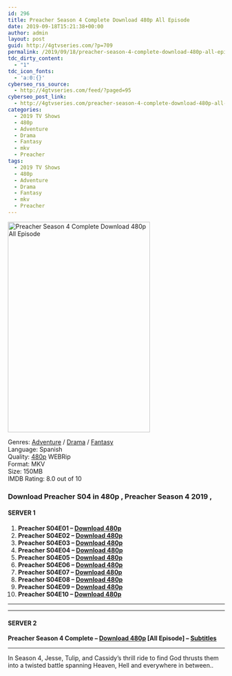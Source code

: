 ```yaml
---
id: 296
title: Preacher Season 4 Complete Download 480p All Episode
date: 2019-09-18T15:21:38+00:00
author: admin
layout: post
guid: http://4gtvseries.com/?p=709
permalink: /2019/09/18/preacher-season-4-complete-download-480p-all-episode-2/
tdc_dirty_content:
  - "1"
tdc_icon_fonts:
  - 'a:0:{}'
cyberseo_rss_source:
  - http://4gtvseries.com/feed/?paged=95
cyberseo_post_link:
  - http://4gtvseries.com/preacher-season-4-complete-download-480p-all-episode/
categories:
  - 2019 TV Shows
  - 480p
  - Adventure
  - Drama
  - Fantasy
  - mkv
  - Preacher
tags:
  - 2019 TV Shows
  - 480p
  - Adventure
  - Drama
  - Fantasy
  - mkv
  - Preacher
---
```

<img loading="lazy" class="aligncenter" src="https://3.bp.blogspot.com/-x0dQK5v0BqM/XYJLQ67PpeI/AAAAAAAABuk/4BQjrcAk0rEVVHDWbm4zQC9_r8FXWAOhwCK4BGAYYCw/s1600/Preacher%2BSeason%2B4.jpg" alt="Preacher Season 4 Complete Download 480p All Episode" width="330" height="488" />

Genres: <a href="http://4gtvseries.com/tag/adventure/" data-wpel-link="internal">Adventure</a> / <a href="http://4gtvseries.com/tag/drama/" data-wpel-link="internal">Drama</a> / <a href="http://4gtvseries.com/tag/fantasy/" data-wpel-link="internal">Fantasy</a>  
Language: Spanish  
Quality:&nbsp;<a href="http://4gtvseries.com/tag/480p/" data-wpel-link="internal">480p</a>&nbsp;WEBRip  
Format: MKV  
Size: 150MB  
IMDB Rating: 8.0 out of 10

### **Download Preacher S04 in 480p , Preacher Season 4 2019 ,&nbsp;**

#### <span><strong>SERVER 1</strong></span>

  1. **Preacher S04E01 – <a href="http://slink.dl480p.xyz/fnlKxns" data-wpel-link="external" target="_blank" rel="nofollow external noopener noreferrer" class="wpel-icon-left"><i class="wpel-icon fa fa-download" aria-hidden="true"></i>Download 480p</a>**
  2. **Preacher S04E02 – <a href="http://slink.dl480p.xyz/MNTxb" data-wpel-link="external" target="_blank" rel="nofollow external noopener noreferrer" class="wpel-icon-left"><i class="wpel-icon fa fa-download" aria-hidden="true"></i>Download 480p</a>**
  3. **Preacher S04E03 – <a href="http://slink.dl480p.xyz/nAuqxh" data-wpel-link="external" target="_blank" rel="nofollow external noopener noreferrer" class="wpel-icon-left"><i class="wpel-icon fa fa-download" aria-hidden="true"></i>Download 480p</a>**
  4. **Preacher S04E04 – <a href="http://slink.dl480p.xyz/a4xiqBK" data-wpel-link="external" target="_blank" rel="nofollow external noopener noreferrer" class="wpel-icon-left"><i class="wpel-icon fa fa-download" aria-hidden="true"></i>Download 480p</a>**
  5. **Preacher S04E05 – <a href="http://slink.dl480p.xyz/SuJZIH" data-wpel-link="external" target="_blank" rel="nofollow external noopener noreferrer" class="wpel-icon-left"><i class="wpel-icon fa fa-download" aria-hidden="true"></i>Download 480p</a>**
  6. **Preacher S04E06 – <a href="http://slink.dl480p.xyz/QYBx7y4" data-wpel-link="external" target="_blank" rel="nofollow external noopener noreferrer" class="wpel-icon-left"><i class="wpel-icon fa fa-download" aria-hidden="true"></i>Download 480p</a>**
  7. **Preacher S04E07 – <a href="http://slink.dl480p.xyz/zmQy0LDT" data-wpel-link="external" target="_blank" rel="nofollow external noopener noreferrer" class="wpel-icon-left"><i class="wpel-icon fa fa-download" aria-hidden="true"></i>Download 480p</a>**
  8. **Preacher S04E08 – <a href="http://slink.dl480p.xyz/3rpzCkr" data-wpel-link="external" target="_blank" rel="nofollow external noopener noreferrer" class="wpel-icon-left"><i class="wpel-icon fa fa-download" aria-hidden="true"></i>Download 480p</a>**
  9. **Preacher S04E09 – <a href="http://slink.dl480p.xyz/25JRH" data-wpel-link="external" target="_blank" rel="nofollow external noopener noreferrer" class="wpel-icon-left"><i class="wpel-icon fa fa-download" aria-hidden="true"></i>Download 480p</a>**
 10. **Preacher S04E10 – <a href="http://slink.dl480p.xyz/kWfLm" data-wpel-link="external" target="_blank" rel="nofollow external noopener noreferrer" class="wpel-icon-left"><i class="wpel-icon fa fa-download" aria-hidden="true"></i>Download 480p</a>**

* * *

* * *

#### <span><strong>SERVER 2</strong></span>

**Preacher Season 4 Complete – <a href="http://dl480p.xyz/488/" data-wpel-link="external" target="_blank" rel="nofollow external noopener noreferrer" class="wpel-icon-left"><i class="wpel-icon fa fa-download" aria-hidden="true"></i>Download 480p</a> [All Episode] – <a href="https://subscene.com/subtitles/preacher-fourth-season" data-wpel-link="external" target="_blank" rel="nofollow external noopener noreferrer" class="wpel-icon-left"><i class="wpel-icon fa fa-download" aria-hidden="true"></i>Subtitles</a>**

* * *

In Season 4, Jesse, Tulip, and Cassidy’s thrill ride to find God thrusts them into a twisted battle spanning Heaven, Hell and everywhere in between..

<div align="center">
</div>